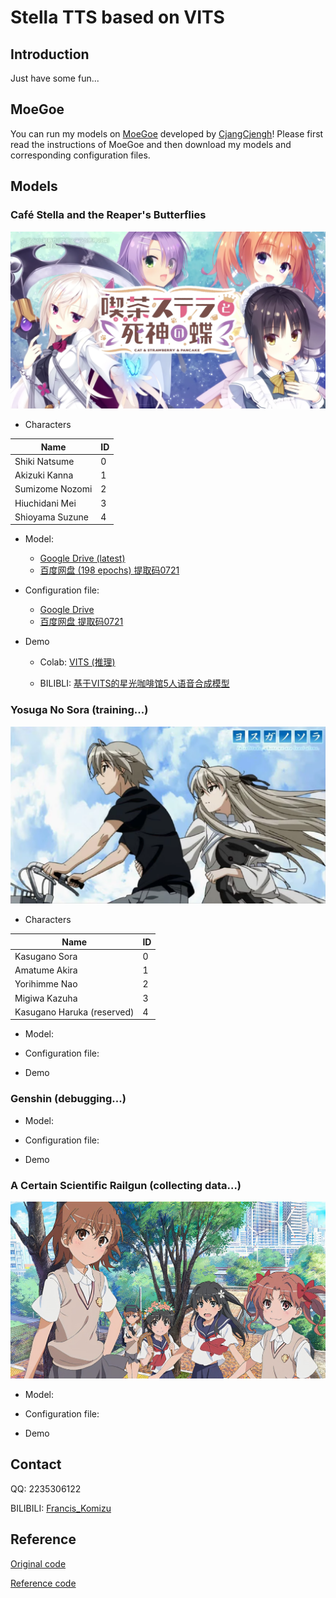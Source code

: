 # Stella TTS based on VITS

## Introduction

Just have some fun...

## MoeGoe
You can run my models on [MoeGoe](https://github.com/CjangCjengh/MoeGoe) developed by [CjangCjengh](https://github.com/CjangCjengh)! Please first read the instructions of MoeGoe
and then download my models and corresponding configuration files.

## Models
### Café Stella and the Reaper's Butterflies


![cafe stella](assets/stella.png)

- Characters

 |Name|ID|
 |-|-|
 |Shiki Natsume|0|
 |Akizuki Kanna|1|
 |Sumizome Nozomi|2|
 |Hiuchidani Mei|3|
 |Shioyama Suzune|4|

- Model: 
  - [Google Drive (latest)](https://drive.google.com/file/d/1--JYQR4dgJIFiC9qe-8cGh0YxW1QCm94/view?usp=sharing)
  - [百度网盘 (198 epochs) 提取码0721](https://pan.baidu.com/s/1jfJ5vH9KNzZu10ualhNHjQ)

- Configuration file: 
  - [Google Drive](https://drive.google.com/file/d/18ly18hVT8jvgyKbLl7qqqBAaV7Fwkrp5/view?usp=sharing)
  - [百度网盘 提取码0721](https://pan.baidu.com/s/1uxP5vGBeNwd4UpPLkQnimA)

- Demo
  - Colab: [VITS (推理)](https://colab.research.google.com/drive/1nKa-l15f_talGvIwPmKTLYwwaE1Mztjg?usp=sharing)

  - BILIBLI: [基于VITS的星光咖啡馆5人语音合成模型](https://www.bilibili.com/video/BV1ra411P7CA?share_source=copy_web&vd_source=630b87174c967a898cae3765fba3bfa8)

### Yosuga No Sora (training...)

![yosuga no sora](assets/yosuga.png)

- Characters

|Name|ID|
|-|-|
|Kasugano Sora|0|
|Amatume Akira|1|
|Yorihimme Nao|2|
|Migiwa Kazuha|3|
|Kasugano Haruka (reserved)|4|

- Model: 

- Configuration file: 

- Demo

### Genshin (debugging...)

- Model: 

- Configuration file: 

- Demo

### A Certain Scientific Railgun (collecting data...)

![railgun](assets/railgun.png)

- Model: 

- Configuration file: 

- Demo

## Contact
QQ: 2235306122

BILIBILI: [Francis_Komizu](https://space.bilibili.com/636704927)

## Reference

[Original code](https://github.com/jaywalnut310/vits)

[Reference code](https://github.com/CjangCjengh/vits)
